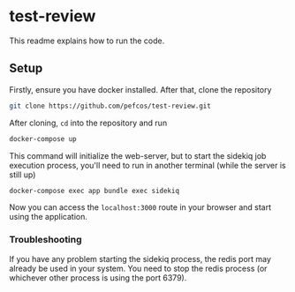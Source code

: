 # test-review

This readme explains how to run the code.

## Setup

Firstly, ensure you have docker installed. After that, clone the repository

```bash
git clone https://github.com/pefcos/test-review.git
```

After cloning, `cd` into the repository and run

```bash
docker-compose up
```

This command will initialize the web-server, but to start the sidekiq job execution process, you'll need to run in another terminal (while the server is still up)

```bash
docker-compose exec app bundle exec sidekiq
```

Now you can access the `localhost:3000` route in your browser and start using the application.

### Troubleshooting

If you have any problem starting the sidekiq process, the redis port may already be used in your system. You need to stop the redis process (or whichever other process is using the port 6379).

